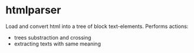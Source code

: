 htmlparser
==========

Load and convert html into a tree of block text-elements. 
Performs actions:
- trees substraction and crossing
- extracting texts with same meaning
